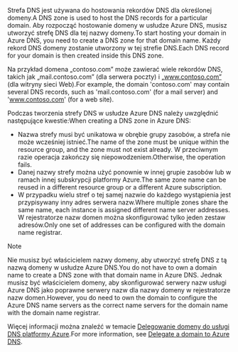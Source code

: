 <span data-ttu-id="55754-101">Strefa DNS jest używana do hostowania rekordów DNS dla określonej domeny.</span><span class="sxs-lookup"><span data-stu-id="55754-101">A DNS zone is used to host the DNS records for a particular domain.</span></span> <span data-ttu-id="55754-102">Aby rozpocząć hostowanie domeny w usłudze Azure DNS, musisz utworzyć strefę DNS dla tej nazwy domeny.</span><span class="sxs-lookup"><span data-stu-id="55754-102">To start hosting your domain in Azure DNS, you need to create a DNS zone for that domain name.</span></span> <span data-ttu-id="55754-103">Każdy rekord DNS domeny zostanie utworzony w tej strefie DNS.</span><span class="sxs-lookup"><span data-stu-id="55754-103">Each DNS record for your domain is then created inside this DNS zone.</span></span>

<span data-ttu-id="55754-104">Na przykład domena „contoso.com” może zawierać wiele rekordów DNS, takich jak „mail.contoso.com” (dla serwera poczty) i „www.contoso.com” (dla witryny sieci Web).</span><span class="sxs-lookup"><span data-stu-id="55754-104">For example, the domain 'contoso.com' may contain several DNS records, such as 'mail.contoso.com' (for a mail server) and 'www.contoso.com' (for a web site).</span></span>

<span data-ttu-id="55754-105">Podczas tworzenia strefy DNS w usłudze Azure DNS należy uwzględnić następujące kwestie:</span><span class="sxs-lookup"><span data-stu-id="55754-105">When creating a DNS zone in Azure DNS:</span></span>

* <span data-ttu-id="55754-106">Nazwa strefy musi być unikatowa w obrębie grupy zasobów, a strefa nie może wcześniej istnieć.</span><span class="sxs-lookup"><span data-stu-id="55754-106">The name of the zone must be unique within the resource group, and the zone must not exist already.</span></span> <span data-ttu-id="55754-107">W przeciwnym razie operacja zakończy się niepowodzeniem.</span><span class="sxs-lookup"><span data-stu-id="55754-107">Otherwise, the operation fails.</span></span>
* <span data-ttu-id="55754-108">Danej nazwy strefy można użyć ponownie w innej grupie zasobów lub w ramach innej subskrypcji platformy Azure.</span><span class="sxs-lookup"><span data-stu-id="55754-108">The same zone name can be reused in a different resource group or a different Azure subscription.</span></span>
* <span data-ttu-id="55754-109">W przypadku wielu stref o tej samej nazwie do każdego wystąpienia jest przypisywany inny adres serwera nazw.</span><span class="sxs-lookup"><span data-stu-id="55754-109">Where multiple zones share the same name, each instance is assigned different name server addresses.</span></span> <span data-ttu-id="55754-110">W rejestratorze nazw domen można skonfigurować tylko jeden zestaw adresów.</span><span class="sxs-lookup"><span data-stu-id="55754-110">Only one set of addresses can be configured with the domain name registrar.</span></span>

> [!NOTE]
> <span data-ttu-id="55754-111">Nie musisz być właścicielem nazwy domeny, aby utworzyć strefę DNS z tą nazwą domeny w usłudze Azure DNS.</span><span class="sxs-lookup"><span data-stu-id="55754-111">You do not have to own a domain name to create a DNS zone with that domain name in Azure DNS.</span></span> <span data-ttu-id="55754-112">Jednak musisz być właścicielem domeny, aby skonfigurować serwery nazw usługi Azure DNS jako poprawne serwery nazw dla nazwy domeny w rejestratorze nazw domen.</span><span class="sxs-lookup"><span data-stu-id="55754-112">However, you do need to own the domain to configure the Azure DNS name servers as the correct name servers for the domain name with the domain name registrar.</span></span>
> 
> <span data-ttu-id="55754-113">Więcej informacji można znaleźć w temacie [Delegowanie domeny do usługi DNS platformy Azure](../articles/dns/dns-domain-delegation.md).</span><span class="sxs-lookup"><span data-stu-id="55754-113">For more information, see [Delegate a domain to Azure DNS](../articles/dns/dns-domain-delegation.md).</span></span>